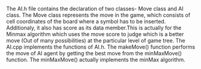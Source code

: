 The AI.h file contains the declaration of two classes- Move class and AI class.
The Move class represents the move in the game, which consists of cell coordinates of the board where a symbol has to be inserted.
Additionaly, it also has score as its data member.This is actually for the Minmax algorithm which uses the move score to judge which is 
a better move (Out of many possibilities) at the particular level of game tree.
The AI.cpp implements the functions of AI.h. The makeMove() function performs the move of AI agent by getting the best move from the 
minMaxMove() function. The minMaxMove() actually implements the minMax algorithm.
